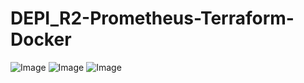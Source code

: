 # DEPI_R2-Prometheus-Terraform-Docker
![Image](https://github.com/user-attachments/assets/d5d644f8-8405-4d93-a819-aae1f56b27dd)
![Image](https://github.com/user-attachments/assets/0a3a6dcf-fba3-451b-80b7-5c266d7d2b41)
![Image](https://github.com/user-attachments/assets/88b18c5c-b5fd-4054-a8d9-ccc70a0769ed)